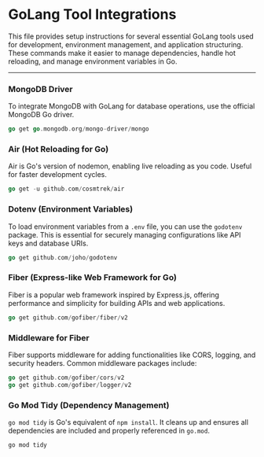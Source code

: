 # GoLang Tool Integrations
This file provides setup instructions for several essential GoLang tools used for development, environment management, and application structuring. These commands make it easier to manage dependencies, handle hot reloading, and manage environment variables in Go.

---

### MongoDB Driver
To integrate MongoDB with GoLang for database operations, use the official MongoDB Go driver. 

```go
go get go.mongodb.org/mongo-driver/mongo
```

### Air (Hot Reloading for Go)
Air is Go's version of nodemon, enabling live reloading as you code. Useful for faster development cycles.

```go
go get -u github.com/cosmtrek/air
```

### Dotenv (Environment Variables)
To load environment variables from a `.env` file, you can use the `godotenv` package. This is essential for securely managing configurations like API keys and database URIs.

```go
go get github.com/joho/godotenv
```

### Fiber (Express-like Web Framework for Go)
Fiber is a popular web framework inspired by Express.js, offering performance and simplicity for building APIs and web applications.

```go
go get github.com/gofiber/fiber/v2
```

### Middleware for Fiber
Fiber supports middleware for adding functionalities like CORS, logging, and security headers. Common middleware packages include:

```go
go get github.com/gofiber/cors/v2
go get github.com/gofiber/logger/v2
```

### Go Mod Tidy (Dependency Management)
`go mod tidy` is Go's equivalent of `npm install`. It cleans up and ensures all dependencies are included and properly referenced in `go.mod`.

```bash
go mod tidy
```
